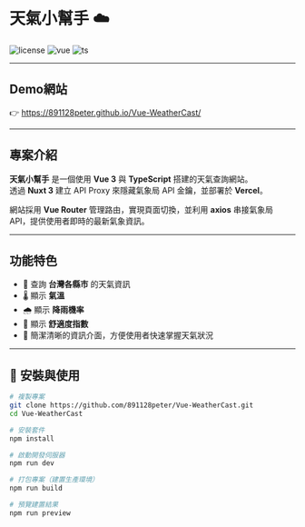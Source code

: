 # 天氣小幫手 ☁️

![license](https://img.shields.io/badge/license-MIT-green)
![vue](https://img.shields.io/badge/vue-3.0-brightgreen)
![ts](https://img.shields.io/badge/typescript-5.8-blue)

---

## Demo網站
👉 https://891128peter.github.io/Vue-WeatherCast/

---

## 專案介紹
**天氣小幫手** 是一個使用 **Vue 3** 與 **TypeScript** 搭建的天氣查詢網站。  
透過 **Nuxt 3** 建立 API Proxy 來隱藏氣象局 API 金鑰，並部署於 **Vercel**。  

網站採用 **Vue Router** 管理路由，實現頁面切換，並利用 **axios** 串接氣象局 API，提供使用者即時的最新氣象資訊。

---

## 功能特色
- 🔎 查詢 **台灣各縣市** 的天氣資訊  
- 🌡️ 顯示 **氣溫**  
- 🌧️ 顯示 **降雨機率**  
- 🙂 顯示 **舒適度指數**  
- 📱 簡潔清晰的資訊介面，方便使用者快速掌握天氣狀況  

---

## 🚀 安裝與使用
```bash
# 複製專案
git clone https://github.com/891128peter/Vue-WeatherCast.git
cd Vue-WeatherCast

# 安裝套件
npm install

# 啟動開發伺服器
npm run dev

# 打包專案（建置生產環境）
npm run build

# 預覽建置結果
npm run preview
